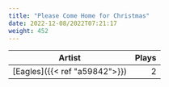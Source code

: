 ```yaml
---
title: "Please Come Home for Christmas"
date: 2022-12-08/2022T07:21:17
weight: 452
---
```




 Artist | Plays 
----- | -----:
[Eagles]({{< ref "a59842">}}) | 2
